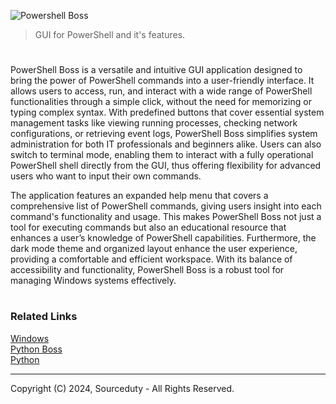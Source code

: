 ![Powershell Boss](https://github.com/user-attachments/assets/414a1330-b1c5-4e42-a401-42a18def96ff)

> GUI for PowerShell and it's features.
#

PowerShell Boss is a versatile and intuitive GUI application designed to bring the power of PowerShell commands into a user-friendly interface. It allows users to access, run, and interact with a wide range of PowerShell functionalities through a simple click, without the need for memorizing or typing complex syntax. With predefined buttons that cover essential system management tasks like viewing running processes, checking network configurations, or retrieving event logs, PowerShell Boss simplifies system administration for both IT professionals and beginners alike. Users can also switch to terminal mode, enabling them to interact with a fully operational PowerShell shell directly from the GUI, thus offering flexibility for advanced users who want to input their own commands.

The application features an expanded help menu that covers a comprehensive list of PowerShell commands, giving users insight into each command's functionality and usage. This makes PowerShell Boss not just a tool for executing commands but also an educational resource that enhances a user’s knowledge of PowerShell capabilities. Furthermore, the dark mode theme and organized layout enhance the user experience, providing a comfortable and efficient workspace. With its balance of accessibility and functionality, PowerShell Boss is a robust tool for managing Windows systems effectively.

#
### Related Links

[Windows](https://github.com/sourceduty/Windows)
<br>
[Python Boss](https://github.com/sourceduty/Python_Boss)
<br>
[Python](https://github.com/sourceduty/Python)

***
Copyright (C) 2024, Sourceduty - All Rights Reserved.
